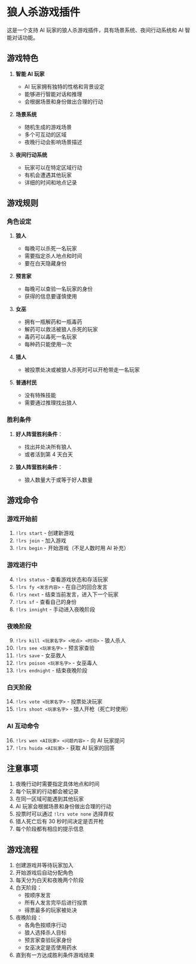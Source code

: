 # 狼人杀游戏插件

这是一个支持 AI 玩家的狼人杀游戏插件，具有场景系统、夜间行动系统和 AI 智能对话功能。

## 游戏特色

1. **智能 AI 玩家**
   - AI 玩家拥有独特的性格和背景设定
   - 能够进行智能对话和推理
   - 会根据场景和身份做出合理的行动

2. **场景系统**
   - 随机生成的游戏场景
   - 多个可互动的区域
   - 夜晚行动会影响场景描述

3. **夜间行动系统**
   - 玩家可以在特定区域行动
   - 有机会遭遇其他玩家
   - 详细的时间和地点记录

## 游戏规则

### 角色设定

1. **狼人**
   - 每晚可以杀死一名玩家
   - 需要指定杀人地点和时间
   - 要在白天隐藏身份

2. **预言家**
   - 每晚可以查验一名玩家的身份
   - 获得的信息要谨慎使用

3. **女巫**
   - 拥有一瓶解药和一瓶毒药
   - 解药可以救活被狼人杀死的玩家
   - 毒药可以毒死一名玩家
   - 每种药只能使用一次

4. **猎人**
   - 被投票处决或被狼人杀死时可以开枪带走一名玩家

5. **普通村民**
   - 没有特殊技能
   - 需要通过推理找出狼人

### 胜利条件

1. **好人阵营胜利条件**：
   - 找出并处决所有狼人
   - 或者活到第 4 天白天

2. **狼人阵营胜利条件**：
   - 狼人数量大于或等于好人数量

## 游戏命令

### 游戏开始前
1. `!lrs start` - 创建新游戏
2. `!lrs join` - 加入游戏
3. `!lrs begin` - 开始游戏（不足人数时用 AI 补充）

### 游戏进行中
4. `!lrs status` - 查看游戏状态和存活玩家
5. `!lrs fy <发言内容>` - 在自己的回合发言
6. `!lrs next` - 结束当前发言，进入下一个玩家
7. `!lrs sf` - 查看自己的身份
8. `!lrs innight` - 手动进入夜晚阶段

### 夜晚阶段
9. `!lrs kill <玩家名字> <地点> <时间>` - 狼人杀人
10. `!lrs see <玩家名字>` - 预言家查验
11. `!lrs save` - 女巫救人
12. `!lrs poison <玩家名字>` - 女巫毒人
13. `!lrs endnight` - 结束夜晚阶段

### 白天阶段
14. `!lrs vote <玩家名字>` - 投票处决玩家
15. `!lrs shoot <玩家名字>` - 猎人开枪（死亡时使用）

### AI 互动命令
16. `!lrs wen <AI玩家> <问题内容>` - 向 AI 玩家提问
17. `!lrs huida <AI玩家>` - 获取 AI 玩家的回答

## 注意事项

1. 夜晚行动时需要指定具体地点和时间
2. 每个玩家的行动都会被记录
3. 在同一区域可能遇到其他玩家
4. AI 玩家会根据场景和身份做出合理的行动
5. 投票时可以通过 `!lrs vote none` 选择弃权
6. 猎人死亡后有 30 秒时间决定是否开枪
7. 每个阶段都有相应的提示信息

## 游戏流程

1. 创建游戏并等待玩家加入
2. 开始游戏后自动分配角色
3. 每天分为白天和夜晚两个阶段
4. 白天阶段：
   - 按顺序发言
   - 所有人发言完毕后进行投票
   - 得票最多的玩家被处决
5. 夜晚阶段：
   - 各角色按顺序行动
   - 狼人选择杀人目标
   - 预言家查验玩家身份
   - 女巫决定是否使用药水
6. 直到有一方达成胜利条件游戏结束
